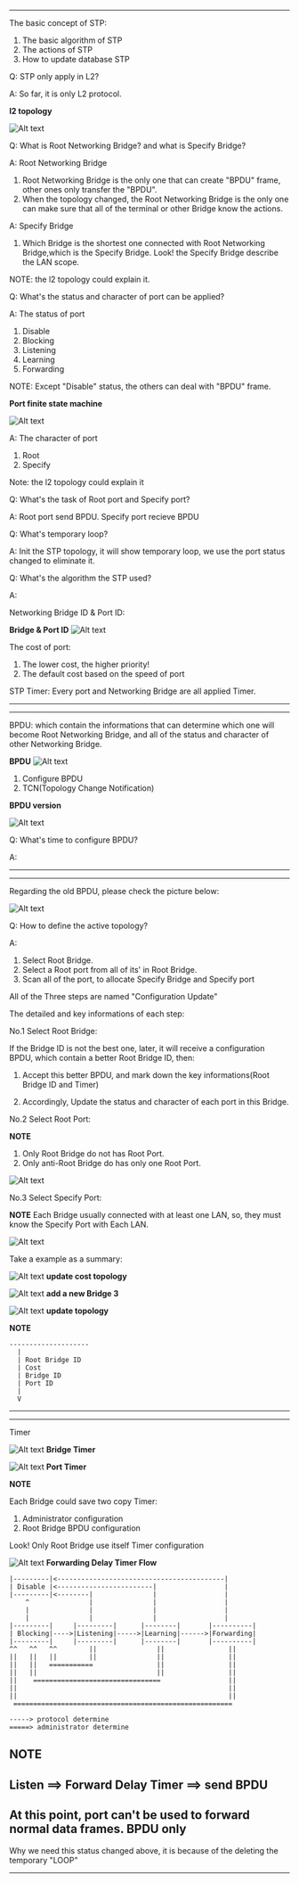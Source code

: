 ***
The basic concept of STP:
1. The basic algorithm of STP
2. The actions of STP
3. How to update database STP

Q: STP only apply in L2?

A: So far, it is only L2 protocol.

**l2 topology**

![Alt text](/pic/L2_toplogy.png)

Q: What is Root Networking Bridge? and what is Specify Bridge?

A: Root Networking Bridge
   1. Root Networking Bridge is the only one that can create "BPDU" frame, other ones only transfer the "BPDU".
   2. When the topology changed, the Root Networking Bridge is the only one can make sure that all of the terminal or other Bridge know the actions.

A: Specify Bridge
   1. Which Bridge is the shortest one connected with Root Networking Bridge,which is the Specify Bridge. Look! the Specify Bridge describe the LAN scope.

   NOTE: the l2 topology could explain it.

Q: What's the status and character of port can be applied?

A: The status of port
  1. Disable
  2. Blocking
  3. Listening
  4. Learning
  5. Forwarding

  NOTE: Except "Disable" status, the others can deal with "BPDU" frame.

**Port finite state machine**

![Alt text](/pic/port_finite_status_machine.png)

A: The character of port
  1. Root
  2. Specify

  Note: the l2 topology could explain it


Q: What's the task of Root port and Specify port?

A: Root port send BPDU. Specify port recieve BPDU

Q: What's temporary loop?

A: Init the STP topology, it will show temporary loop, we use the port status changed to eliminate it.

Q: What's the algorithm the STP used?

A:

Networking Bridge ID & Port ID:

**Bridge & Port ID**
![Alt text](/pic/Bridge_ID_Port_ID.png)

The cost of port:
1. The lower cost, the higher priority!
2. The default cost based on the speed of port

STP Timer:
Every port and Networking Bridge are all applied Timer.

***
***
BPDU: which contain the informations that can determine which one will become Root Networking Bridge, and all of the status and character of other Networking Bridge.

**BPDU**
![Alt text](/pic/BPDU.png)

1. Configure BPDU
2. TCN(Topology Change Notification)

**BPDU version**

![Alt text](/pic/BPDU_vertion.png)

Q: What's time to configure BPDU?

A:

***

***
Regarding the old BPDU, please check the picture below:

![Alt text](/pic/BPDU_old.png)

Q: How to define the active topology?

A:
1. Select Root Bridge.
2. Select a Root port from all of its' in Root Bridge.
3. Scan all of the port, to allocate Specify Bridge and Specify port

All of the Three steps are named "Configuration Update"

The detailed and key informations of each step:

No.1 Select Root Bridge:

If the Bridge ID is not the best one, later, it will receive a configuration BPDU, which contain a better Root Bridge ID, then:

1. Accept this better BPDU, and mark down the key informations(Root Bridge ID and Timer)

2. Accordingly, Update the status and character of each port in this Bridge.

No.2 Select Root Port:

**NOTE**
1. Only Root Bridge do not has Root Port.
2. Only anti-Root Bridge do has only one Root Port.

![Alt text](/pic/select_root_port.png)

No.3 Select Specify Port:

**NOTE**
Each Bridge usually connected with at least one LAN, so, they must know the Specify Port with Each LAN.

![Alt text](/pic/select_specify_port.png)

Take a example as a summary:


![Alt text](/pic/example1.png)
**update cost topology**

![Alt text](/pic/example2.png)
**add a new Bridge 3**

![Alt text](/pic/example3.png)
**update topology**

**NOTE**
```
--------------------
  |
  | Root Bridge ID
  | Cost
  | Bridge ID
  | Port ID
  |
  V
```
***

***
Timer

![Alt text](/pic/bridge_timer.png)
**Bridge Timer**

![Alt text](/pic/port_timer.png)
**Port Timer**

**NOTE**

Each Bridge could save two copy Timer:
1. Administrator configuration
2. Root Bridge BPDU configuration

Look! Only Root Bridge use itself Timer configuration

![Alt text](/pic/fd_timer_flow.png)
**Forwarding Delay Timer Flow**

```
|---------|<------------------------------------------|
| Disable |<------------------------|                 |
|---------|<--------|               |                 |
    ^               |               |                 |
    |               |               |                 |
    |               |               |                 |
|---------|     |---------|      |--------|       |----------|
| Blocking|---->|Listening|----->|Learning|------>|Forwarding|
|---------|     |---------|      |--------|       |----------|
^^   ^^   ^^        ||               ||                ||
||   ||   ||        ||               ||                ||
||   ||   ===========                ||                ||
||   ||                              ||                ||
||    ================================                 ||
||                                                     ||
||                                                     ||
 =======================================================

-----> protocol determine
=====> administrator determine

```
**NOTE**
--------------------------------------------------------------------------
Listen ==> Forward Delay Timer ==> send BPDU
--------------------------------------------------------------------------
At this point, port can't be used to forward normal data frames. BPDU only
--------------------------------------------------------------------------

Why we need this status changed above, it is because of the deleting the temporary "LOOP"


***

